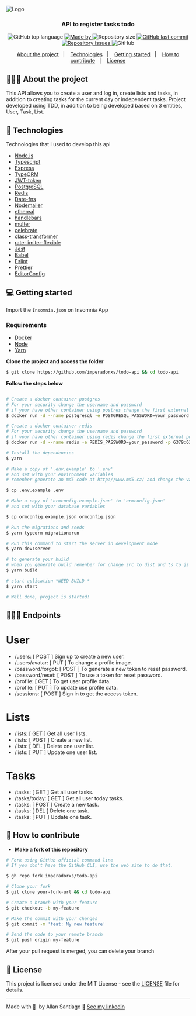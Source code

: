 ![Logo](https://imperadorxs-images.s3.amazonaws.com/todo-api.png)

<h3 align="center">
  API to register tasks todo
</h3>

<p align="center">
  <img alt="GitHub top language" src="https://img.shields.io/github/languages/top/imperadorxs/todo-api">

  <a href="https://www.linkedin.com/in/imperadorxs/" target="_blank" rel="noopener noreferrer">
    <img alt="Made by" src="https://img.shields.io/badge/made%20by-Allan%20Santiago-%20">
  </a>

  <img alt="Repository size" src="https://img.shields.io/github/repo-size/imperadorxs/todo-api">

  <a href="https://github.com/imperadorxs/todo-api/commits/main">
    <img alt="GitHub last commit" src="https://img.shields.io/github/last-commit/imperadorxs/todo-api">
  </a>

  <a href="https://github.com/imperadorxs/todo-api/issues">
    <img alt="Repository issues" src="https://img.shields.io/github/issues/imperadorxs/todo-api">
  </a>

  <img alt="GitHub" src="https://img.shields.io/github/license/imperadorxs/todo-api">
</p>

<p align="center">
  <a href="#-about-the-project">About the project</a>&nbsp;&nbsp;&nbsp;|&nbsp;&nbsp;&nbsp;
  <a href="#-technologies">Technologies</a>&nbsp;&nbsp;&nbsp;|&nbsp;&nbsp;&nbsp;
  <a href="#-getting-started">Getting started</a>&nbsp;&nbsp;&nbsp;|&nbsp;&nbsp;&nbsp;
  <a href="#-how-to-contribute">How to contribute</a>&nbsp;&nbsp;&nbsp;|&nbsp;&nbsp;&nbsp;
  <a href="#-license">License</a>
</p>


## 👨🏻‍💻 About the project

This API allows you to create a user and log in, create lists and tasks, in addition to creating tasks for the current day or independent tasks.
Project developed using TDD, in addition to being developed based on 3 entities, User, Task, List.

## 🚀 Technologies

Technologies that I used to develop this api

- [Node.js](https://nodejs.org/en/)
- [Typescript](https://www.typescriptlang.org/docs/handbook/typescript-in-5-minutes.html)
- [Express](https://expressjs.com/pt-br/)
- [TypeORM](https://typeorm.io/#/)
- [JWT-token](https://jwt.io/)
- [PostgreSQL](https://www.postgresql.org/)
- [Redis](https://hub.docker.com/_/redis)
- [Date-fns](https://date-fns.org/)
- [Nodemailer](https://nodemailer.com/)
- [ethereal](https://ethereal.email/)
- [handlebars](https://handlebarsjs.com/)
- [multer](https://github.com/expressjs/multer)
- [celebrate](https://github.com/arb/celebrate)
- [class-transformer](https://github.com/typestack/class-transformer)
- [rate-limiter-flexible](https://github.com/animir/node-rate-limiter-flexible/wiki/Overall-example)
- [Jest](https://jestjs.io/)
- [Babel](https://babeljs.io/setup)
- [Eslint](https://eslint.org/)
- [Prettier](https://prettier.io/)
- [EditorConfig](https://editorconfig.org/)

## 💻 Getting started

Import the `Insomnia.json` on Insomnia App

### Requirements

- [Docker](https://www.docker.com/)
- [Node](https://nodejs.org/en/download/)
- [Yarn](https://classic.yarnpkg.com/en/docs/install#windows-stable)

**Clone the project and access the folder**

```bash
$ git clone https://github.com/imperadorxs/todo-api && cd todo-api
```

**Follow the steps below**

```bash

# Create a docker container postgres
# For your security change the username and password
# if your have other container using postres change the first external port to 5436 or greather
$ docker run -d --name postgresql -e POSTGRESQL_PASSWORD=your_password -e POSTGRESQL_USERNAME=your_user -e POSTGRESQL_DATABASE=todo-api -p 5432:5432 postgres

# Create a docker container redis
# For your security change the username and password
# if your have other container using redis change the first external port to 6380 or greather
$ docker run -d --name redis -e REDIS_PASSWORD=your_password -p 6379:6379 redis:alpine

# Install the dependencies
$ yarn

# Make a copy of '.env.example' to '.env'
# and set with your environment variables
# remenber generate an md5 code at http://www.md5.cz/ and change the variable APP_SECRET

$ cp .env.example .env

# Make a copy of 'ormconfig.example.json' to 'ormconfig.json'
# and set with your database variables

$ cp ormconfig.example.json ormconfig.json

# Run the migrations and seeds
$ yarn typeorm migration:run

# Run this command to start the server in development mode
$ yarn dev:server

# to generate your build
# when you generate build remenber for change src to dist and ts to js in ormconfig.json
$ yarn build

# start aplication *NEED BUILD *
$ yarn start

# Well done, project is started!
```
## 👨🏻‍💻 Endpoints

# User
- /users: [ POST ] Sign up to create a new user.
- /users/avatar: [ PUT ] To change a profile image.
- /password/forgot: [ POST ] To generate a new token to reset password.
- /password/reset: [ POST ] To use a token for reset password.
- /profile: [ GET ] To get user profile data.
- /profile: [ PUT ] To update use profile data.
- /sessions: [ POST ] Sign in to get the access token.

# Lists
- /lists: [ GET ] Get all user lists.
- /lists: [ POST ] Create a new list.
- /lists: [ DEL ] Delete one user list.
- /lists: [ PUT ] Update one user list.

# Tasks
- /tasks: [ GET ] Get all user tasks.
- /tasks/today: [ GET ] Get all user today tasks.
- /tasks: [ POST ] Create a new task.
- /tasks: [ DEL ] Delete one task.
- /tasks: [ PUT ] Update one task.


## 🤔 How to contribute

- **Make a fork of this repository**

```bash
# Fork using GitHub official command line
# If you don't have the GitHub CLI, use the web site to do that.

$ gh repo fork imperadorxs/todo-api
```

```bash
# Clone your fork
$ git clone your-fork-url && cd todo-api

# Create a branch with your feature
$ git checkout -b my-feature

# Make the commit with your changes
$ git commit -m 'feat: My new feature'

# Send the code to your remote branch
$ git push origin my-feature
```

After your pull request is merged, you can delete your branch

## 📝 License

This project is licensed under the MIT License - see the [LICENSE](LICENSE) file for details.

---

Made with 💜&nbsp; by Allan Santiago 👋 [See my linkedin](https://www.linkedin.com/in/imperadorxs/)
